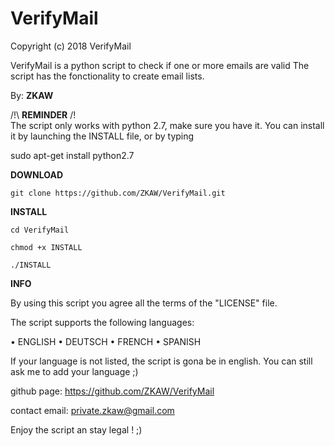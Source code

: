 # VerifyMail
Copyright (c) 2018 VerifyMail

VerifyMail is a python script to check if one or more emails are valid
The script has the fonctionality to create email lists.


By: **ZKAW**

/!\ **REMINDER** /!\
The script only works with python 2.7, make sure you have it.
You can install it by launching the INSTALL file, or by typing

sudo apt-get install python2.7


**DOWNLOAD**

`git clone https://github.com/ZKAW/VerifyMail.git`

**INSTALL**

`cd VerifyMail`

`chmod +x INSTALL`

`./INSTALL`

**INFO**

By using this script you agree all the terms of the "LICENSE" file.

The script supports the following languages:

   • ENGLISH
   • DEUTSCH
   • FRENCH
   • SPANISH
   
If your language is not listed, the script is gona be in english.
You can still ask me to add your language ;)
   
github page: https://github.com/ZKAW/VerifyMail

contact email: private.zkaw@gmail.com

Enjoy the script an stay legal ! ;)

